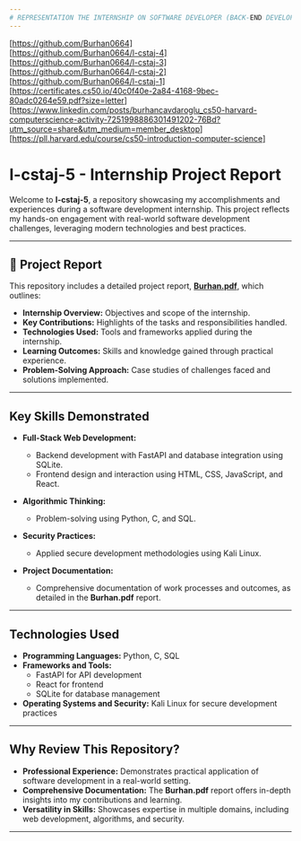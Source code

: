 ```yaml
---
# REPRESENTATION THE INTERNSHIP ON SOFTWARE DEVELOPER (BACK-END DEVELOPER) AS COMPUTER ENGINEER STUDENT .
---
```

[https://github.com/Burhan0664]<br>
[https://github.com/Burhan0664/l-cstaj-4]<br>
[https://github.com/Burhan0664/l-cstaj-3]<br>
[https://github.com/Burhan0664/l-cstaj-2]<br>
[https://github.com/Burhan0664/l-cstaj-1]<br>
[https://certificates.cs50.io/40c0f40e-2a84-4168-9bec-80adc0264e59.pdf?size=letter]<br>
[https://www.linkedin.com/posts/burhancavdaroglu_cs50-harvard-computerscience-activity-7251998886301491202-76Bd?utm_source=share&utm_medium=member_desktop]<br>
[https://pll.harvard.edu/course/cs50-introduction-computer-science]


# l-cstaj-5 - Internship Project Report

Welcome to **l-cstaj-5**, a repository showcasing my accomplishments and experiences during a software development internship. This project reflects my hands-on engagement with real-world software development challenges, leveraging modern technologies and best practices.

---

## 📄 Project Report

This repository includes a detailed project report, **[Burhan.pdf](https://github.com/Burhan0664/l-cstaj-5/blob/main/Burhan.pdf)**, which outlines:  

- **Internship Overview:** Objectives and scope of the internship.  
- **Key Contributions:** Highlights of the tasks and responsibilities handled.  
- **Technologies Used:** Tools and frameworks applied during the internship.  
- **Learning Outcomes:** Skills and knowledge gained through practical experience.  
- **Problem-Solving Approach:** Case studies of challenges faced and solutions implemented.  

---

##  Key Skills Demonstrated  

- **Full-Stack Web Development:**  
  - Backend development with FastAPI and database integration using SQLite.  
  - Frontend design and interaction using HTML, CSS, JavaScript, and React.  

- **Algorithmic Thinking:**  
  - Problem-solving using Python, C, and SQL.  

- **Security Practices:**  
  - Applied secure development methodologies using Kali Linux.  

- **Project Documentation:**  
  - Comprehensive documentation of work processes and outcomes, as detailed in the **Burhan.pdf** report.  

---

##  Technologies Used  

- **Programming Languages:** Python, C, SQL  
- **Frameworks and Tools:**  
  - FastAPI for API development  
  - React for frontend  
  - SQLite for database management  
- **Operating Systems and Security:** Kali Linux for secure development practices  

---

##  Why Review This Repository?  

- **Professional Experience:** Demonstrates practical application of software development in a real-world setting.  
- **Comprehensive Documentation:** The **Burhan.pdf** report offers in-depth insights into my contributions and learning.  
- **Versatility in Skills:** Showcases expertise in multiple domains, including web development, algorithms, and security.  

---


